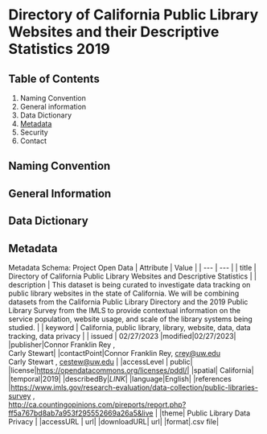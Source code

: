 # Directory of California Public Library Websites and their Descriptive Statistics 2019
## Table of Contents

   1. Naming Convention
   2. General information
   3. Data Dictionary
   4. [Metadata](##Metadata)
   5. Security
   6. Contact

## Naming Convention

## General Information

## Data Dictionary

## Metadata
Metadata Schema: Project Open Data 
| Attribute | Value |
| --- | --- |
| title | Directory of California Public Library Websites and Descriptive Statistics |
| description | This dataset is being curated to investigate data tracking on public library websites in the state of California. We will be combining datasets from the California Public Library Directory and the 2019 Public Library Survey from the IMLS to provide contextual information on the service population, website usage, and scale of the library systems being studied. |
| keyword | California, public library, library, website, data, data tracking, data privacy |
| issued | 02/27/2023
|modified|02/27/2023|
|publisher|Connor Franklin Rey , <br> Carly Stewart|
|contactPoint|Connor Franklin Rey, crey@uw.edu <br> Carly Stewart , cestew@uw.edu |
|accessLevel | public|
|license|https://opendatacommons.org/licenses/pddl/|
|spatial| California|
|temporal|2019|
|describedBy|*LINK*|
|language|English|
|references |https://www.imls.gov/research-evaluation/data-collection/public-libraries-survey ,<br> http://ca.countingopinions.com/pireports/report.php?ff5a767bd8ab7a953f295552669a26a5&live |
|theme| Public Library Data Privacy |
|accessURL | url|
|downloadURL| url|
|format|.csv file|



